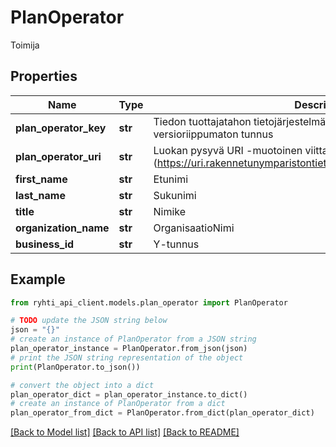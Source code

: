 # PlanOperator

Toimija

## Properties

Name | Type | Description | Notes
------------ | ------------- | ------------- | -------------
**plan_operator_key** | **str** | Tiedon tuottajatahon tietojärjestelmän generoima kohteen versioriippumaton tunnus | 
**plan_operator_uri** | **str** | Luokan pysyvä URI -muotoinen viittaustunniste (https://uri.rakennetunymparistontietojarjestelma.fi/planoperator/{guid}) | [optional] [readonly] 
**first_name** | **str** | Etunimi | [optional] 
**last_name** | **str** | Sukunimi | [optional] 
**title** | **str** | Nimike | [optional] 
**organization_name** | **str** | OrganisaatioNimi | [optional] 
**business_id** | **str** | Y-tunnus | [optional] 

## Example

```python
from ryhti_api_client.models.plan_operator import PlanOperator

# TODO update the JSON string below
json = "{}"
# create an instance of PlanOperator from a JSON string
plan_operator_instance = PlanOperator.from_json(json)
# print the JSON string representation of the object
print(PlanOperator.to_json())

# convert the object into a dict
plan_operator_dict = plan_operator_instance.to_dict()
# create an instance of PlanOperator from a dict
plan_operator_from_dict = PlanOperator.from_dict(plan_operator_dict)
```
[[Back to Model list]](../README.md#documentation-for-models) [[Back to API list]](../README.md#documentation-for-api-endpoints) [[Back to README]](../README.md)


